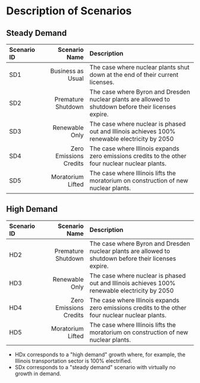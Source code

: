 # Description of Scenarios

## Steady Demand
|Scenario ID|Scenario Name|Description|
|:-----|------:|:---------------------|
|SD1|Business as Usual|The case where nuclear plants shut down at the end of their current licenses.|
|SD2|Premature Shutdown|The case where Byron and Dresden nuclear plants are allowed to shutdown before their licenses expire.|
|SD3|Renewable Only|The case where nuclear is phased out and Illinois achieves 100% renewable electricity by 2050|
|SD4|Zero Emissions Credits|The case where Illinois expands zero emissions credits to the other four nuclear nuclear plants.|
|SD5|Moratorium Lifted|The case where Illinois lifts the moratorium on construction of new nuclear plants.|


## High Demand
|Scenario ID|Scenario Name|Description|
|:-----|------:|:---------------------|
|HD2|Premature Shutdown|The case where Byron and Dresden nuclear plants are allowed to shutdown before their licenses expire.|
|HD3|Renewable Only|The case where nuclear is phased out and Illinois achieves 100% renewable electricity by 2050|
|HD4|Zero Emissions Credits|The case where Illinois expands zero emissions credits to the other four nuclear nuclear plants.|
|HD5|Moratorium Lifted|The case where Illinois lifts the moratorium on construction of new nuclear plants.|


* HDx corresponds to a "high demand" growth where, for example, the Illinois
transportation sector is 100% electrified.
* SDx corresponds to a "steady demand" scenario with virtually no growth in
demand.
